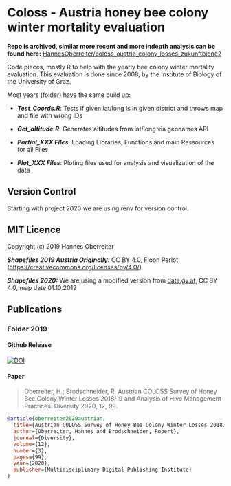 # Coloss - Austria honey bee colony winter mortality evaluation

**Repo is archived, similar more recent and more indepth analysis can be found here:** [HannesOberreiter/coloss_austria_colony_losses_zukunftbiene2](https://github.com/HannesOberreiter/coloss_austria_colony_losses_zukunftbiene2)

Code pieces, mostly R to help with the yearly bee colony winter mortality evaluation. This evaluation is done since 2008, by the Institute of Biology of the University of Graz.

Most years (folder) have the same build up:

* ***Test_Coords.R***: Tests if given lat/long is in given district and throws map and file with wrong IDs

* ***Get_altitude.R***: Generates altitudes from lat/long via geonames API

* ***Partial_XXX Files***: Loading Libraries, Functions and main Ressources for all Files

* ***Plot_XXX Files***: Ploting files used for analysis and visualization of the data

## Version Control

Starting with project 2020 we are using renv for version control. 

## MIT Licence 
Copyright (c) 2019 Hannes Oberreiter

***Shapefiles 2019 Austria Originally:*** CC BY 4.0, Flooh Perlot (https://creativecommons.org/licenses/by/4.0/)

***Shapefiles 2020:*** We are using a modified version from [data.gv.at](https://www.data.gv.at/katalog/dataset/bev_verwaltungsgrenzenstichtagsdaten150000), CC BY 4.0, map date 01.10.2019

## Publications

### Folder 2019

#### Github Release

[![DOI](https://zenodo.org/badge/181077729.svg)](https://zenodo.org/badge/latestdoi/181077729)

#### Paper

> Oberreiter, H.; Brodschneider, R. Austrian COLOSS Survey of Honey Bee Colony Winter Losses 2018/19 and Analysis of Hive Management Practices. Diversity 2020, 12, 99.

```bibtex
@article{oberreiter2020austrian,
  title={Austrian COLOSS Survey of Honey Bee Colony Winter Losses 2018/19 and Analysis of Hive Management Practices},
  author={Oberreiter, Hannes and Brodschneider, Robert},
  journal={Diversity},
  volume={12},
  number={3},
  pages={99},
  year={2020},
  publisher={Multidisciplinary Digital Publishing Institute}
}
```


